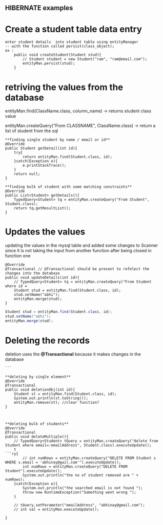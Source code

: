 ##  **HIBERNATE examples**



# Create a student table data entry 
    enter student details  into student table using entityManager 
    -- with the function called persist(class_object);
    ex :    
        public void createStudent(Student stud){
            // Student student = new Student("ram", "ram@email.com");
            entityMan.persist(stud);
        }


# retriving the values from the database 

entityMan.find(ClassName.class, column_name)
    -> returns student class value 

entityMan.createQuery("From CLASSNAME", ClassName.class)
    -> return a list of student from the sql 

    **finding single student by name / email or id**
    @Override
    public Student getDetail(int id){
        try{
            return entityMan.find(Student.class, id);
        }catch(Exception e){
            e.printStackTrace();
        }
        return null;
    }

    **finding bulk of student with some matching constraints**
    @Override
    public List<Student> getDetails(){
        TypedQuery<Student> tq = entityMan.createQuery("From Student", Student.class);
        return tq.getResultList();
    }



# Updates the values 

updating the values in the mysql table and added some changes to Scanner since it is not taking the input from another function after being closed in function one

    @Override
    @Transactional // @Transactional should be present to refelect the changes into the database
    public void updateDetails(int id){
        // TypedQuery<Student> tq = entityMan.createQuery("From Student where id = 
        Student stud = entityMan.find(Student.class, id);
        stud.setName("abhi");
        entityMan.merge(stud);
    }

``` java
Student stud = entityMan.find(Student.class, id);
stud.setName("abhi");
entityMan.merge(stud);

```


# Deleting the records
deletion uses the **@Transactional** because it makes changes in the database


    
    ```

    **deleting by single element**
    @Override
    @Transactional
    public void deletionObj(int id){
        Student st = entityMan.find(Student.class, id);
        System.out.println(st.toString());
        entityMan.remove(st); //clear function?
    }



    **deleting bulk of students**
    @Override
    @Transactional
    public void deleteMultiple(){
        // TypedQuery<Student> tQuery = entityMan.createQuery("delete from Student where email=:emailAddress", Student.class).executeUpdate();
        t
    ```ry{
            // int numRows = entityMan.createQuery("DELETE FROM Student s WHERE s.email = 'abhinay@gail.com'").executeUpdate();
            int numRows = entityMan.createQuery("DELETE FROM Student").executeUpdate();
            System.out.println("the no of student removed are " + numRows);            
        }catch(Exception e){
            System.out.println("the searched email is not found ");
            throw new RuntimeException("Something went wrong ");
        }
        
        // tQuery.setParameter("emailAddress", "abhinay@gmail.com");
        // int val = entityMan.executeUpdate();
        
    }



